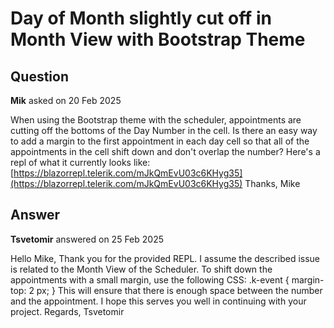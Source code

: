 # Day of Month slightly cut off in Month View with Bootstrap Theme

## Question

**Mik** asked on 20 Feb 2025

When using the Bootstrap theme with the scheduler, appointments are cutting off the bottoms of the Day Number in the cell. Is there an easy way to add a margin to the first appointment in each day cell so that all of the appointments in the cell shift down and don't overlap the number? Here's a repl of what it currently looks like: [https://blazorrepl.telerik.com/mJkQmEvU03c6KHyg35](https://blazorrepl.telerik.com/mJkQmEvU03c6KHyg35) Thanks, Mike

## Answer

**Tsvetomir** answered on 25 Feb 2025

Hello Mike, Thank you for the provided REPL. I assume the described issue is related to the Month View of the Scheduler. To shift down the appointments with a small margin, use the following CSS: .k-event { margin-top: 2 px;
} This will ensure that there is enough space between the number and the appointment. I hope this serves you well in continuing with your project. Regards, Tsvetomir
